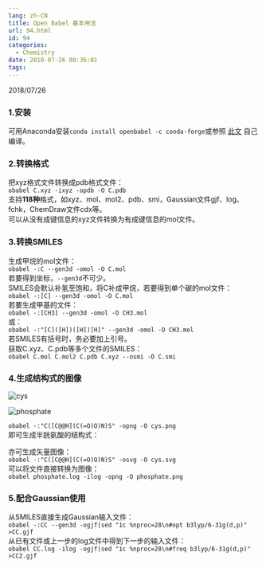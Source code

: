 ```yaml
---
lang: zh-CN
title: Open Babel 基本用法
url: 94.html
id: 94
categories:
  - Chemistry
date: 2018-07-26 00:36:01
tags:
---
```


2018/07/26

### 1.安装

可用Anaconda安装`conda install openbabel -c conda-forge`或参照 [此文](https://njzjz.win/2018/05/28/installopenbabel/) 自己编译。

### 2.转换格式

把xyz格式文件转换成pdb格式文件：  
`obabel C.xyz -ixyz -opdb -O C.pdb`  
支持**118种**格式，如xyz、mol、mol2、pdb、smi，Gaussian文件gjf、log、fchk，ChemDraw文件cdx等。  
可以从没有成键信息的xyz文件转换为有成键信息的mol文件。

### 3.转换SMILES

生成甲烷的mol文件：  
`obabel -:C --gen3d -omol -O C.mol`  
若要得到坐标，`--gen3d`不可少。  
SMILES会默认补氢至饱和，将C补成甲烷，若要得到单个碳的mol文件：  
`obabel -:[C] --gen3d -omol -O C.mol`  
若要生成甲基的文件：  
`obabel -:[CH3] --gen3d -omol -O CH3.mol`  
或：  
`obabel -:"[C]([H])([H])[H]" --gen3d -omol -O CH3.mol`  
若SMILES有括号时，务必要加上引号。  
获取C.xyz、C.pdb等多个文件的SMILES：  
`obabel C.mol C.mol2 C.pdb C.xyz --osmi -O C.smi`

### 4.生成结构式的图像

![cys](//images.weserv.nl/?url=drive.google.com/uc?id=1ToLMDA18j4wk7OPkefkKmqaRQFv8K9jb)

![phosphate](//images.weserv.nl/?url=drive.google.com/uc?id=10ReRtWZiPoXWskGDSFnhwaxAnLzDUl-D)

`obabel -:"C([C@@H](C(=O)O)N)S" -opng -O cys.png`  
即可生成半胱氨酸的结构式：  
  
亦可生成矢量图像：  
`obabel -:"C([C@@H](C(=O)O)N)S" -osvg -O cys.svg`  
可以将文件直接转换为图像：  
`obabel phosphate.log -ilog -opng -O phosphate.png`  

### 5.配合Gaussian使用

从SMILES直接生成Gaussian输入文件：  
`obabel -:CC --gen3d -ogjf|sed "1c %nproc=28\n#opt b3lyp/6-31g(d,p)" >CC.gjf`  
从已有文件或上一步的log文件中得到下一步的输入文件：  
`obabel CC.log -ilog -ogjf|sed "1c %nproc=28\n#freq b3lyp/6-31g(d,p)" >CC2.gjf`
